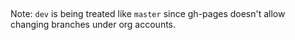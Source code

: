 ##
Note: `dev` is being treated like `master` since gh-pages doesn't allow changing branches under org accounts.
